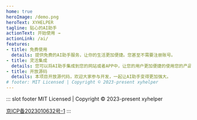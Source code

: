 ```yaml
---
home: true
heroImage: /demo.png
heroText: XYHELPER
tagline: 贴心的AI助手
actionText: 开始使用 →
actionLink: /ai/
features:
- title: 免费使用
  details: 提供免费的AI助手服务，让你的生活更加便捷。您甚至不需要注册账号。
- title: 灵活集成
  details: 您可以将AI助手集成到您的网站或者APP中，让您的用户更加便捷的使用您的产品。
- title: 开放源码
  details: 本项目开放源代码，欢迎大家参与开发，一起让AI助手变得更加强大。
# footer: MIT Licensed | Copyright © 2023-present xyhelper
---
```

::: slot footer
MIT Licensed | Copyright © 2023-present xyhelper

[京ICP备2023010632号-1](http://beian.miit.gov.cn/)
:::
